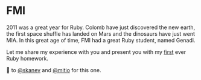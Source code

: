 # FMI

2011 was a great year for Ruby. Colomb have just discovered the new earth, the
first space shuffle has landed on Mars and the dinosaurs have just went MIA. In
this great age of time, FMI had a great Ruby student, named Genadi.

Let me share my experience with you and present you with my [first] ever Ruby
homework.

:kiss: to [@skanev] and [@mitio] for this one.

[@skanev]: http://github.com/skanev
[@mitio]: http://github.com/mitio
[first]: http://2011.fmi.ruby.bg/tasks/1
